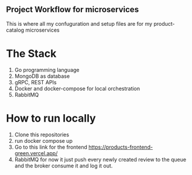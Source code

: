 ## Project Workflow for microservices

This is where all my confuguration and setup files are for my product-catalog microservices

# The Stack

1) Go programming language
2) MongoDB as database
3) gRPC, REST APIs
4) Docker and docker-compose for local orchestration
5) RabbitMQ

# How to run locally

1) Clone this repositories
2) run docker compose up
3) Go to this link for the frontend https://products-frontend-green.vercel.app/
4) RabbitMQ for now it just push every newly created review to the queue and the broker consume it and log it out.